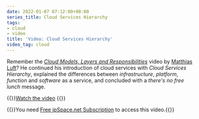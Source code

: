 ```yaml
---
date: 2022-01-07 07:12:00+00:00
series_title: Cloud Services Hierarchy
tags:
- cloud
- video
title: 'Video: Cloud Services Hierarchy'
video_tag: cloud
---
```

Remember the *[Cloud Models, Layers and Responsibilities](/2019/12/video-cloud-models-layers-and/)* video by [Matthias Luft](https://www.ipspace.net/Author:Matthias_Luft)? He continued his introduction of cloud services with *Cloud Services Hierarchy*, explained the differences between *infrastructure*, *platform*, *function* and *software* as a service, and concluded with a *there's no free lunch* message.

{{<jump>}}[Watch the video](https://my.ipspace.net/bin/get/Cloud101/2%20-%20Cloud%20Services%20Hierarchy.mp4?doccode=Cloud101)
{{</jump>}}

{{<note free>}}You need [Free ipSpace.net Subscription](https://www.ipspace.net/Subscription/Free) to access this video.{{</note>}}